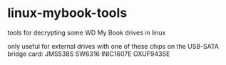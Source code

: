 # linux-mybook-tools
tools for decrypting some WD My Book drives in linux

only useful for external drives with one of these chips on the USB-SATA bridge card:
    JMS538S
    SW6316
    INIC1607E
    OXUF943SE
